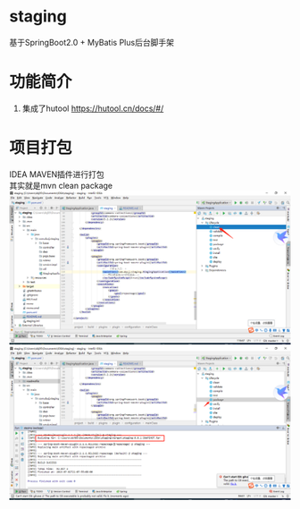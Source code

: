 # staging

基于SpringBoot2.0 + MyBatis Plus后台脚手架 

# 功能简介
1. 集成了hutool https://hutool.cn/docs/#/  

# 项目打包
IDEA MAVEN插件进行打包  
其实就是mvn clean package    
![打包第一步](https://github.com/dzjfromChina/staging/blob/master/readmefile/1.png)  
![打包第二步](https://github.com/dzjfromChina/staging/blob/master/readmefile/2.png)  
